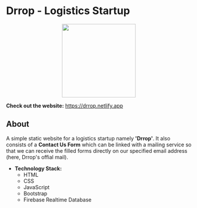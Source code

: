 # Drrop - Logistics Startup
<p align="center">
  <img width="200" height="200" src="https://user-images.githubusercontent.com/48212928/115912406-e936ee00-a48c-11eb-834b-92c2671dbffa.png">
</p>

**Check out the website:** https://drrop.netlify.app

## About
A simple static website for a logistics startup namely **'Drrop'**. It also consists of a **Contact Us Form** which can be linked with a mailing service so that we can receive the filled forms directly on our specified email address (here, Drrop's offial mail).

- **Technology Stack:**
  - HTML
  - CSS
  - JavaScript
  - Bootstrap
  - Firebase Realtime Database
